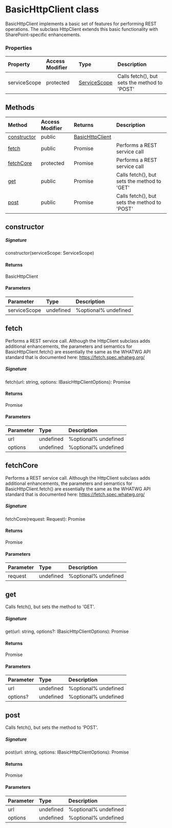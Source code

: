 # BasicHttpClient class

BasicHttpClient implements a basic set of features for performing REST operations. 
The subclass HttpClient extends this basic functionality with SharePoint-specific 
enhancements.


### Properties

| Property	   | Access Modifier | Type	| Description|
|:-------------|:----|:-------|:-----------|
|serviceScope      | protected | [ServiceScope](ServiceScope.md) | Calls fetch(), but sets the method to 'POST' |




## Methods

| Method	   | Access Modifier | Returns	| Description|
|:-------------|:----|:-------|:-----------|
|[constructor](#constructor)      | public | [BasicHttpClient](BasicHttpClient.md) |  |
|[fetch](#fetch)      | public | Promise<Response> | Performs a REST service call |
|[fetchCore](#fetchcore)      | protected | Promise<Response> | Performs a REST service call |
|[get](#get)      | public | Promise<Response> | Calls fetch(), but sets the method to 'GET' |
|[post](#post)      | public | Promise<Response> | Calls fetch(), but sets the method to 'POST' |




## constructor



##### Signature
constructor(serviceScope: ServiceScope)

#### Returns
BasicHttpClient

#### Parameters


| Parameter	   | Type    | Description |
|:-------------|:---------------|:------------|
| serviceScope     | undefined | %optional% undefined |


## fetch

Performs a REST service call. Although the HttpClient subclass adds 
additional enhancements, the parameters and semantics for BasicHttpClient.fetch() 
are essentially the same as the WHATWG API standard that is documented here: 
https://fetch.spec.whatwg.org/

##### Signature
fetch(url: string, options: IBasicHttpClientOptions): Promise<Response>

#### Returns
Promise<Response>

#### Parameters


| Parameter	   | Type    | Description |
|:-------------|:---------------|:------------|
| url     | undefined | %optional% undefined |
| options     | undefined | %optional% undefined |


## fetchCore

Performs a REST service call. Although the HttpClient subclass adds 
additional enhancements, the parameters and semantics for BasicHttpClient.fetch() 
are essentially the same as the WHATWG API standard that is documented here: 
https://fetch.spec.whatwg.org/

##### Signature
fetchCore(request: Request): Promise<Response>

#### Returns
Promise<Response>

#### Parameters


| Parameter	   | Type    | Description |
|:-------------|:---------------|:------------|
| request     | undefined | %optional% undefined |


## get

Calls fetch(), but sets the method to 'GET'.

##### Signature
get(url: string, options?: IBasicHttpClientOptions): Promise<Response>

#### Returns
Promise<Response>

#### Parameters


| Parameter	   | Type    | Description |
|:-------------|:---------------|:------------|
| url     | undefined | %optional% undefined |
| options?     | undefined | %optional% undefined |


## post

Calls fetch(), but sets the method to 'POST'.

##### Signature
post(url: string, options: IBasicHttpClientOptions): Promise<Response>

#### Returns
Promise<Response>

#### Parameters


| Parameter	   | Type    | Description |
|:-------------|:---------------|:------------|
| url     | undefined | %optional% undefined |
| options     | undefined | %optional% undefined |

